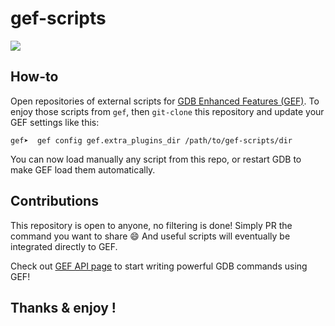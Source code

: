 # gef-scripts

![](https://readthedocs.org/projects/gef-scripts/badge/?version=master)

## How-to

Open repositories of external scripts for [GDB Enhanced Features (GEF)](https://github.com/hugsy/gef). To enjoy those scripts from `gef`, then `git-clone` this repository and update your GEF settings like this:

```
gef➤  gef config gef.extra_plugins_dir /path/to/gef-scripts/dir
```

You can now load manually any script from this repo, or restart GDB to make GEF load them automatically.


## Contributions

This repository is open to anyone, no filtering is done! Simply PR the command you want to share :smile: And useful scripts will eventually be integrated directly to GEF.

Check out [GEF API page](https://gef.readthedocs.io/en/latest/api/) to start writing powerful GDB commands using GEF!


## Thanks & enjoy !
